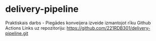 # delivery-pipeline
Praktiskais darbs - Piegādes konveijera izveide izmantojot rīku Github Actions
Links uz repozitoriju: https://github.com/221RDB301/delivery-pipeline.git
